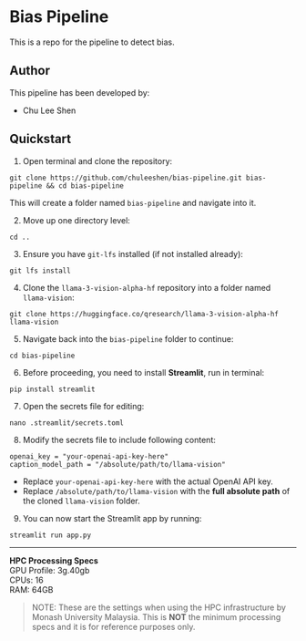 # Bias Pipeline

This is a repo for the pipeline to detect bias.

## Author

This pipeline has been developed by:
- Chu Lee Shen

## Quickstart

1. Open terminal and clone the repository:
```
git clone https://github.com/chuleeshen/bias-pipeline.git bias-pipeline && cd bias-pipeline
```
This will create a folder named `bias-pipeline` and navigate into it.


2. Move up one directory level:
```
cd ..
```

3. Ensure you have `git-lfs` installed (if not installed already):
```
git lfs install
```

4. Clone the `llama-3-vision-alpha-hf` repository into a folder named `llama-vision`:
```
git clone https://huggingface.co/qresearch/llama-3-vision-alpha-hf llama-vision
```

5. Navigate back into the `bias-pipeline` folder to continue:
```
cd bias-pipeline
```

6. Before proceeding, you need to install **Streamlit**, run in terminal:

```bash
pip install streamlit
```

7. Open the secrets file for editing:
```
nano .streamlit/secrets.toml
```

8. Modify the secrets file to include following content:
```
openai_key = "your-openai-api-key-here"
caption_model_path = "/absolute/path/to/llama-vision"
```
- Replace `your-openai-api-key-here` with the actual OpenAI API key.
- Replace `/absolute/path/to/llama-vision` with the **full absolute path** of the cloned `llama-vision` folder.

9. You can now start the Streamlit app by running:
```
streamlit run app.py
```

---

**HPC Processing Specs** \
GPU Profile: 3g.40gb\
CPUs: 16\
RAM: 64GB

> NOTE: These are the settings when using the HPC infrastructure by Monash University Malaysia. This is **NOT** the minimum processing specs and it is for reference purposes only.
